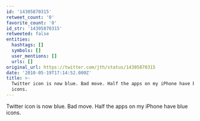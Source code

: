 ```yaml
---
id: '14305870315'
retweet_count: '0'
favorite_count: '0'
id_str: '14305870315'
retweeted: false
entities:
  hashtags: []
  symbols: []
  user_mentions: []
  urls: []
original_url: https://twitter.com/jth/status/14305870315
date: '2010-05-19T17:14:52.000Z'
title: >-
  Twitter icon is now blue. Bad move. Half the apps on my iPhone have blue
  icons.
---
```


Twitter icon is now blue. Bad move. Half the apps on my iPhone have blue icons.